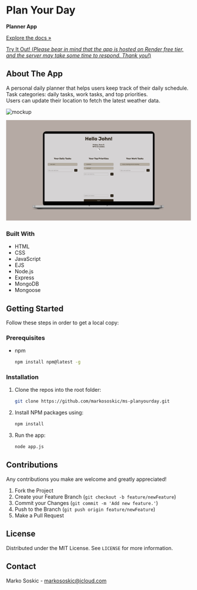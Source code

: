 # Plan Your Day

**Planner App**

[Explore the docs »](https://github.com/markososkic/ms-planyourday)

[Try It Out! (*Please bear in mind that the app is hosted on Render free tier, and the server may take some time to respond. Thank you!*)](https://ms-planyourday.onrender.com)



## About The App

A personal daily planner that helps users keep track of their daily schedule.<br>
Task categories: daily tasks, work tasks, and top priorities.<br>
Users can update their location to fetch the latest weather data.

![mockup](public/images/mock-up-01-v02.png)

![mockup](public/images/mock-up-02-v02.png)



### Built With

* HTML
* CSS
* JavaScript 
* EJS
* Node.js
* Express
* MongoDB
* Mongoose



## Getting Started

Follow these steps in order to get a local copy:

### Prerequisites

* npm
  ```sh
  npm install npm@latest -g
  ```
### Installation

1. Clone the repos into the root folder:
   ```sh
   git clone https://github.com/markososkic/ms-planyourday.git
   ```
2. Install NPM packages using:
   ```sh
   npm install
   ```
3. Run the app:
    ```sh
   node app.js
   ```


## Contributions

Any contributions you make are welcome and greatly appreciated!

1. Fork the Project
2. Create your Feature Branch (`git checkout -b feature/newFeature`)
3. Commit your Changes (`git commit -m 'Add new feature.'`)
4. Push to the Branch (`git push origin feature/newFeature`)
5. Make a Pull Request



## License

Distributed under the MIT License. See `LICENSE` for more information.



## Contact

Marko Soskic - markososkic@icloud.com